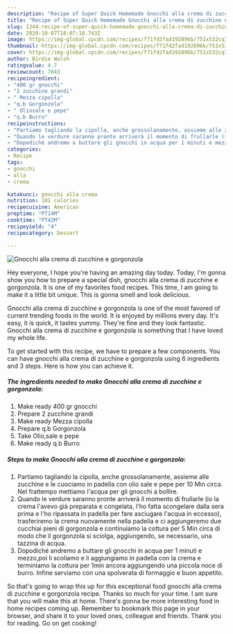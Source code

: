 ```yaml
---
description: "Recipe of Super Quick Homemade Gnocchi alla crema di zucchine e gorgonzola"
title: "Recipe of Super Quick Homemade Gnocchi alla crema di zucchine e gorgonzola"
slug: 1244-recipe-of-super-quick-homemade-gnocchi-alla-crema-di-zucchine-e-gorgonzola
date: 2020-10-07T18:07:18.743Z
image: https://img-global.cpcdn.com/recipes/f71fd2fad192896b/751x532cq70/gnocchi-alla-crema-di-zucchine-e-gorgonzola-recipe-main-photo.jpg
thumbnail: https://img-global.cpcdn.com/recipes/f71fd2fad192896b/751x532cq70/gnocchi-alla-crema-di-zucchine-e-gorgonzola-recipe-main-photo.jpg
cover: https://img-global.cpcdn.com/recipes/f71fd2fad192896b/751x532cq70/gnocchi-alla-crema-di-zucchine-e-gorgonzola-recipe-main-photo.jpg
author: Birdie Walsh
ratingvalue: 4.7
reviewcount: 7043
recipeingredient:
- "400 gr gnocchi"
- "2 zucchine grandi"
- " Mezza cipolla"
- "q.b Gorgonzola"
- " Oliosale e pepe"
- "q.b Burro"
recipeinstructions:
- "Partiamo tagliando la cipolla, anche grossolanamente, assieme alle zucchine e le cuociamo in padella con olio sale e pepe per 10 Min circa. Nel frattempo mettiamo l&#39;acqua per gli gnocchi a bollire."
- "Quando le verdure saranno pronte arriverà il momento di frullarle (io la crema l&#39;avevo già preparata e congelata, l&#39;ho fatta scongelare dalla sera prima e l&#39;ho ripassata in padella per fare asciugare l&#39;acqua in eccesso), trasferiremo la crema nuovamente nella padella e ci aggiungeremo due cucchiai pieni di gorgonzola e continuiamo la cottura per 5 Min circa di modo che il gorgonzola si sciolga, aggiungendo, se necessario, una tazzina di acqua."
- "Dopodiché andremo a buttare gli gnocchi in acqua per 1 minuti e mezzo,poi li scoliamo e li aggiungiamo in padella con la crema e terminiamo la cottura per 1min ancora aggiungendo una piccola noce di burro. Infine serviamo con una spolverata di formaggio e buon appetito."
categories:
- Recipe
tags:
- gnocchi
- alla
- crema

katakunci: gnocchi alla crema 
nutrition: 101 calories
recipecuisine: American
preptime: "PT14M"
cooktime: "PT42M"
recipeyield: "4"
recipecategory: Dessert

---
```



![Gnocchi alla crema di zucchine e gorgonzola](https://img-global.cpcdn.com/recipes/f71fd2fad192896b/751x532cq70/gnocchi-alla-crema-di-zucchine-e-gorgonzola-recipe-main-photo.jpg)

Hey everyone, I hope you're having an amazing day today. Today, I'm gonna show you how to prepare a special dish, gnocchi alla crema di zucchine e gorgonzola. It is one of my favorites food recipes. This time, I am going to make it a little bit unique. This is gonna smell and look delicious.



Gnocchi alla crema di zucchine e gorgonzola is one of the most favored of current trending foods in the world. It is enjoyed by millions every day. It's easy, it is quick, it tastes yummy. They're fine and they look fantastic. Gnocchi alla crema di zucchine e gorgonzola is something that I have loved my whole life.


To get started with this recipe, we have to prepare a few components. You can have gnocchi alla crema di zucchine e gorgonzola using 6 ingredients and 3 steps. Here is how you can achieve it.

<!--inarticleads1-->

##### The ingredients needed to make Gnocchi alla crema di zucchine e gorgonzola:

1. Make ready 400 gr gnocchi
1. Prepare 2 zucchine grandi
1. Make ready  Mezza cipolla
1. Prepare q.b Gorgonzola
1. Take  Olio,sale e pepe
1. Make ready q.b Burro




<!--inarticleads2-->

##### Steps to make Gnocchi alla crema di zucchine e gorgonzola:

1. Partiamo tagliando la cipolla, anche grossolanamente, assieme alle zucchine e le cuociamo in padella con olio sale e pepe per 10 Min circa. Nel frattempo mettiamo l&#39;acqua per gli gnocchi a bollire.
1. Quando le verdure saranno pronte arriverà il momento di frullarle (io la crema l&#39;avevo già preparata e congelata, l&#39;ho fatta scongelare dalla sera prima e l&#39;ho ripassata in padella per fare asciugare l&#39;acqua in eccesso), trasferiremo la crema nuovamente nella padella e ci aggiungeremo due cucchiai pieni di gorgonzola e continuiamo la cottura per 5 Min circa di modo che il gorgonzola si sciolga, aggiungendo, se necessario, una tazzina di acqua.
1. Dopodiché andremo a buttare gli gnocchi in acqua per 1 minuti e mezzo,poi li scoliamo e li aggiungiamo in padella con la crema e terminiamo la cottura per 1min ancora aggiungendo una piccola noce di burro. Infine serviamo con una spolverata di formaggio e buon appetito.




So that's going to wrap this up for this exceptional food gnocchi alla crema di zucchine e gorgonzola recipe. Thanks so much for your time. I am sure that you will make this at home. There's gonna be more interesting food in home recipes coming up. Remember to bookmark this page in your browser, and share it to your loved ones, colleague and friends. Thank you for reading. Go on get cooking!
